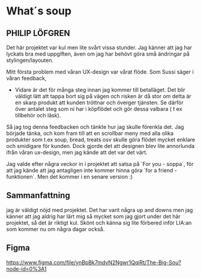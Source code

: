 
# What´s soup

## PHILIP LÖFGREN

Det här projektet var kul men lite svårt vissa stunder.
Jag känner att jag har lyckats bra med uppgiften, även om jag har behövt göra små ändringar på stylingen/layouten. 

Mitt första problem med våran UX-design var vårat flöde. Som Sussi säger i våran feedback, 
 - Vidare är det för många steg innan jag kommer till betalläget. Det blir väldigt lätt att tappa bort sig på vägen och risken är då stor om detta är en skarp produkt att kunden tröttnar och överger tjänsten. Se därför över antalet steg som ni har i köpflödet och gör dessa valbara ( t ex tillbehör och läsk). 

Så jag tog denna feedbacken och tänkte hur jag skulle förenkla det. Jag började tänka, och kom fram till att en scrollbar meny med alla olika produkter som t.ex soup, bread, treats osv skulle göra flödet mycket enklare och smidigare för kunden. 
Dock gjorde det att designen blev lite annorlunda ifrån våran ux-design, men jag kände att det var det värt.

Jag valde efter några veckor in i projektet att satsa på ´For you - soppa´, för att jag kände att jag antagligen inte kommer hinna göra 
´for a friend - funktionen´. Men det kommer i en senare version :)


## Sammanfattning
jag är väldigt nöjd med projektet. Det har varit några up and downs men jag känner att jag aldrig har lärt mig så mycket 
som jag gjort under det här projektet, så det är riktigt kul.
Skönt och känna sig lite förbered inför LIA:an som kommer nu om några dagar också. 




## Figma
https://www.figma.com/file/ynBpBk7mdvN2Ngwr1QqiRt/The-Big-Sou?node-id=0%3A1